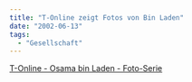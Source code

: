 ```yaml
---
title: "T-Online zeigt Fotos von Bin Laden"
date: "2002-06-13"
tags:
  - "Gesellschaft"
---
```


[T-Online - Osama bin Laden - Foto-Serie](http://aktuelles.t-online.de/nach/ausl/fs/bin-/CP/fs-bin-laden,photoNr=1.html)
